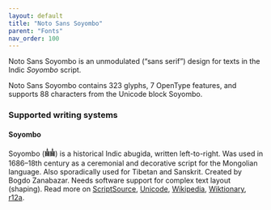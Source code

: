 ```yaml
---
layout: default
title: "Noto Sans Soyombo"
parent: "Fonts"
nav_order: 100
---
```

Noto Sans Soyombo is an unmodulated (“sans serif”) design for texts in the Indic _Soyombo_ script. 

Noto Sans Soyombo contains 323 glyphs, 7 OpenType features, and supports 88 characters from the Unicode block Soyombo.


### Supported writing systems


#### Soyombo

Soyombo (<span class='autonym'>𑪞𑪞‎</span>) is a historical Indic abugida, written left-to-right. Was used in 1686–18th century as a ceremonial and decorative script for the Mongolian language. Also sporadically used for Tibetan and Sanskrit. Created by Bogdo Zanabazar. Needs software support for complex text layout (shaping). Read more on [ScriptSource](https://scriptsource.org/scr/Soyo), [Unicode](https://www.unicode.org/versions/Unicode13.0.0/ch14.pdf#G41941), [Wikipedia](https://en.wikipedia.org/wiki/ISO_15924:Soyo), [Wiktionary](https://en.wiktionary.org/wiki/Category:Soyombo_script), [r12a](https://r12a.github.io/scripts/links?iso=Soyo).

